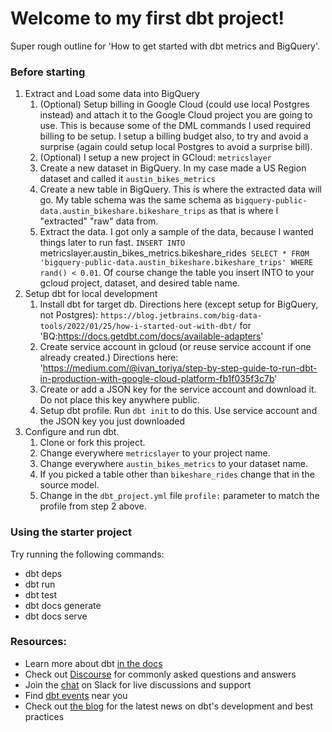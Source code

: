 # Welcome to my first dbt project!

Super rough outline for 'How to get started with dbt metrics and BigQuery'.

### Before starting
1. Extract and Load some data into BigQuery
   1. (Optional) Setup billing in Google Cloud (could use local Postgres instead) and attach it to the Google Cloud project you are going to use.  This is because some of the DML commands I used required billing to be setup. I setup a billing budget also, to try and avoid a surprise (again could setup local Postgres to avoid a surprise bill).
   2. (Optional) I setup a new project in GCloud: `metricslayer`
   3. Create a new dataset in BigQuery. In my case made a US Region dataset and called it `austin_bikes_metrics`
   4. Create a new table in BigQuery. This is where the extracted data will go.  My table schema was the same schema as `bigquery-public-data.austin_bikeshare.bikeshare_trips` as that is where I "extracted" "raw" data from.
   5. Extract the data.  I got only a sample of the data, because I wanted things later to run fast.  `INSERT INTO `metricslayer.austin_bikes_metrics.bikeshare_rides`
      SELECT * FROM 'bigquery-public-data.austin_bikeshare.bikeshare_trips'
      WHERE rand() < 0.01`.  Of course change the table you insert INTO to your gcloud project, dataset, and desired table name.
2. Setup dbt for local development 
   1. Install dbt for target db.  Directions here (except setup for BigQuery, not Postgres): `https://blog.jetbrains.com/big-data-tools/2022/01/25/how-i-started-out-with-dbt/` for 'BQ:https://docs.getdbt.com/docs/available-adapters'
   2. Create service account in gcloud (or reuse service account if one already created.)  Directions here: 'https://medium.com/@ivan_toriya/step-by-step-guide-to-run-dbt-in-production-with-google-cloud-platform-fb1f035f3c7b'
   3. Create or add a JSON key for the service account and download it.  Do not place this key anywhere public.
   4. Setup dbt profile.  Run `dbt init` to do this.  Use service account and the JSON key you just downloaded
3. Configure and run dbt.
   1. Clone or fork this project.
   2. Change everywhere `metricslayer` to your project name.
   3. Change everywhere `austin_bikes_metrics` to your dataset name.
   4. If you picked a table other than `bikeshare_rides` change that in the source model.
   5. Change in the `dbt_project.yml` file `profile:` parameter to match the profile from step 2 above.


### Using the starter project

Try running the following commands:
- dbt deps
- dbt run
- dbt test
- dbt docs generate
- dbt docs serve


### Resources:
- Learn more about dbt [in the docs](https://docs.getdbt.com/docs/introduction)
- Check out [Discourse](https://discourse.getdbt.com/) for commonly asked questions and answers
- Join the [chat](https://community.getdbt.com/) on Slack for live discussions and support
- Find [dbt events](https://events.getdbt.com) near you
- Check out [the blog](https://blog.getdbt.com/) for the latest news on dbt's development and best practices
